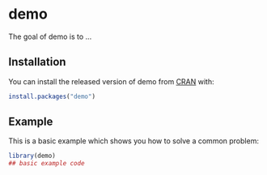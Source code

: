 
# demo

<!-- badges: start -->
<!-- badges: end -->

The goal of demo is to ...

## Installation

You can install the released version of demo from [CRAN](https://CRAN.R-project.org) with:

``` r
install.packages("demo")
```

## Example

This is a basic example which shows you how to solve a common problem:

``` r
library(demo)
## basic example code
```

